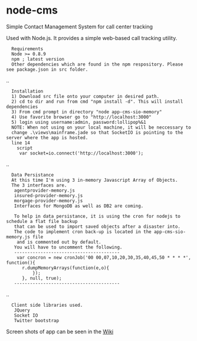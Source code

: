 node-cms
========

Simple  Contact Management System for call center tracking

  Used with Node.js. It provides a simple web-based call tracking
  utility.
  

      
      Requirements
      Node >= 0.8.9
      npm ; latest version
      Other dependencies which are found in the npm respository. Please see package.json in src folder.
 ..
 
      Installation
      1) Download src file onto your computer in desired path.
      2) cd to dir and run from cmd "npm install -d". This will install dependencies
      3) From cmd prompt in directory "node app-cms-sio-memory"
      4) Use favorite browser go to "http://localhost:3000"
      5) login using username:admin, password:lollipop%&1
      NOTE: When not using on your local machine, it will be neccessary to 
      change .\views\mainframe.jade so that SocketIO is pointing to the server where the app is hosted.
      line 14
        script
         var socket=io.connect('http://localhost:3000');
 .. 
 
      Data Persistance
      At this time I'm using 3 in-memory Javascript Array of Objects.
      The 3 interfaces are.
       agentprovider-memory.js
       insured-provider-memory.js
       morgage-provider-memory.js
       Interfaces for MongoDB as well as DB2 are coming.
       
       To help in data persistance, it is using the cron for nodejs to schedule a flat file backup
       that can be used to import saved objects after a disaster into.
       The code to implement cron back-up is located in the app-cms-sio-memory.js file
        and is commented out by default.
       You will have to uncomment the following.
       ----------------------------------------
        var concron = new cronJob('00 00,07,10,20,30,35,40,45,50 * * * *', function(){
          r.dumpMemoryArrays(function(e,o){
	          });
          }, null, true);
       ----------------------------------------
 ..
 
      Client side libraries used.
       JQuery
       Socket IO
       Twitter bootstrap
 Screen shots of app can be seen in the
     [Wiki](https://github.com/mnjrupp/node-cms/wiki)
    
        

